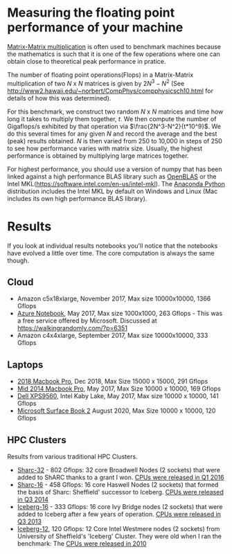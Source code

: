 # Measuring the floating point performance of your machine

[Matrix-Matrix multiplication](https://en.wikipedia.org/wiki/Matrix_multiplication) is often used to benchmark machines because the mathematics is such that it is one of the few operations where one can obtain close to theoretical peak performance in pratice.

The number of floating point operations(Flops) in a Matrix-Matrix multiplication of two $N$ x $N$ matrices is given by $2N^3-N^2$ (See http://www2.hawaii.edu/~norbert/CompPhys/compphysicsch10.html for details of how this was determined).

For this benchmark, we construct two random $N$ x $N$ matrices and time how long it takes to multiply them together, $t$. We then compute the number of Gigaflops/s exhibited by that operation via $\frac{2N^3-N^2}{t*10^9}$. We do this several times for any given $N$ and record the average and the best (peak) results obtained.  $N$ is then varied from 250 to 10,000 in steps of 250 to see how performance varies with matrix size.  Usually, the highest performance is obtained by multiplying large matrices together.

For highest performance, you should use a version of numpy that has been linked against a high performance BLAS library such as [OpenBLAS](http://www.openblas.net/) or the Intel MKL(https://software.intel.com/en-us/intel-mkl). The [Anaconda Python](https://www.continuum.io/downloads) distribution includes the Intel MKL by default on Windows and Linux (Mac includes its own high performance BLAS library).

# Results

If you look at individual results notebooks you'll notice that the notebooks have evolved a little over time.  The core computation is always the same though.

## Cloud 

* Amazon c5x18xlarge, November 2017, Max size 10000x10000, 1366 Gflops
* [Azure Notebook](Azure/AzureNotebook.ipynb), May 2017, Max size 1000x1000, 263 Gflops - This was a free service offered by Microsoft.  Discussed at https://walkingrandomly.com/?p=6351
* Amazon c4x4xlarge, September 2017, Max size 10000x10000, 333 Gflops

## Laptops

* [2018 Macbook Pro](results/laptops/i9-MacbookPro-2018.ipynb), Dec 2018, Max Size 15000 x 15000, 291 Gflops
* [Mid 2014 Macbook Pro](results/laptops/MacBookPro2014.ipynb), May 2017, Max Size 10000 x 10000, 169 Gflops
* [Dell XPS9560](results/laptops/Dell_XPS9560.ipynb), Intel Kaby Lake, May 2017, Max size 10000 x 10000, 141 Gflops
* [Microsoft Surface Book 2](results/laptops/SurfaceBook2.ipynb) August 2020, Max Size 10000 x 10000, 120 Gflops

## HPC Clusters

Results from various traditional HPC Clusters.

* [Sharc-32](https://github.com/mikecroucher/Jupyter-Matrix-Matrix/blob/master/results/hpc/Sheffield_sharc_32cores.ipynb) - 802 Gflops: 32 core Broadwell Nodes (2 sockets) that were added to ShARC thanks to a grant I won. [CPUs were released in Q1 2016](https://ark.intel.com/content/www/us/en/ark/products/91766/intel-xeon-processor-e5-2683-v4-40m-cache-2-10-ghz.html)
* [Sharc-16](https://github.com/mikecroucher/Jupyter-Matrix-Matrix/blob/master/results/hpc/Sheffield_sharc_16cores.ipynb) - 458 Gflops: 16 core Haswell Nodes (2 sockets) that formed the basis of Sharc: Sheffield' successor to Iceberg.  [CPUs were released in Q3 2014](https://ark.intel.com/content/www/us/en/ark/products/83356/intel-xeon-processor-e5-2630-v3-20m-cache-2-40-ghz.html)
* [Iceberg-16](https://github.com/mikecroucher/Jupyter-Matrix-Matrix/blob/master/results/hpc/Sheffield_iceberg_16cores.ipynb) - 333 Gflops: 16 core Ivy Bridge nodes (2 sockets) that were added to Iceberg after a few years of operation.  [CPUs were released in Q3 2013](https://ark.intel.com/content/www/us/en/ark/products/75269/intel-xeon-processor-e5-2650-v2-20m-cache-2-60-ghz.html)
* [Iceberg-12](results/hpc/Sheffield_iceberg_12cores.ipynb), 120 Gflops: 12 Core Intel Westmere nodes (2 sockets)  from University of Sheffield's 'Iceberg' Cluster.  They were old when I ran the benchmark: The [CPUs were released in 2010](https://ark.intel.com/content/www/us/en/ark/products/47922/intel-xeon-processor-x5650-12m-cache-2-66-ghz-6-40-gt-s-intel-qpi.html)



